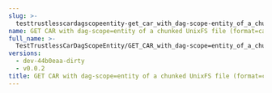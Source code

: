```yaml
---
slug: >-
  testtrustlesscardagscopeentity-get_car_with_dag-scope-entity_of_a_chunked_unixfs_file_(format-car)
name: GET CAR with dag-scope=entity of a chunked UnixFS file (format=car)
full_name: >-
  TestTrustlessCarDagScopeEntity/GET_CAR_with_dag-scope=entity_of_a_chunked_UnixFS_file_(format=car)
versions:
  - dev-44b0eaa-dirty
  - v0.0.2
title: GET CAR with dag-scope=entity of a chunked UnixFS file (format=car)
---
```


